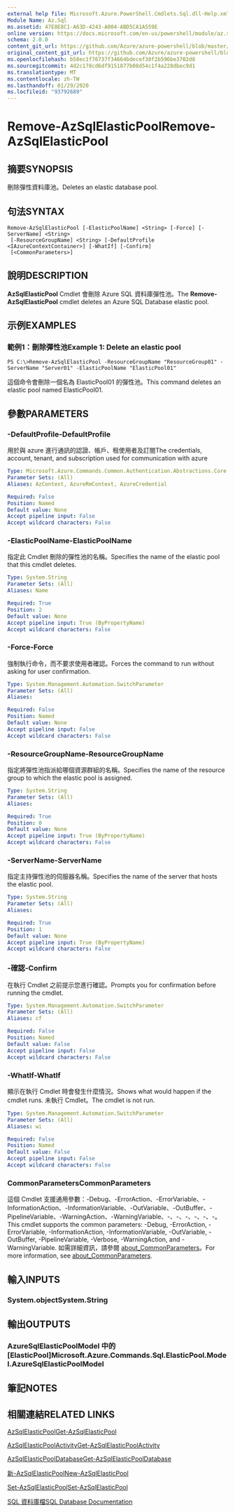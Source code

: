 ```yaml
---
external help file: Microsoft.Azure.PowerShell.Cmdlets.Sql.dll-Help.xml
Module Name: Az.Sql
ms.assetid: 47E8E8C1-A63D-4243-A004-ABD5CA1A559E
online version: https://docs.microsoft.com/en-us/powershell/module/az.sql/remove-azsqlelasticpool
schema: 2.0.0
content_git_url: https://github.com/Azure/azure-powershell/blob/master/src/Sql/Sql/help/Remove-AzSqlElasticPool.md
original_content_git_url: https://github.com/Azure/azure-powershell/blob/master/src/Sql/Sql/help/Remove-AzSqlElasticPool.md
ms.openlocfilehash: b58ec1f76737f34664bdecef38f2b596be3702d8
ms.sourcegitcommit: 4d2c178cd6df9151877b08d54c1f4a228dbec9d1
ms.translationtype: MT
ms.contentlocale: zh-TW
ms.lasthandoff: 01/29/2020
ms.locfileid: "93792689"
---
```

# <span data-ttu-id="6160f-101">Remove-AzSqlElasticPool</span><span class="sxs-lookup"><span data-stu-id="6160f-101">Remove-AzSqlElasticPool</span></span>

## <span data-ttu-id="6160f-102">摘要</span><span class="sxs-lookup"><span data-stu-id="6160f-102">SYNOPSIS</span></span>
<span data-ttu-id="6160f-103">刪除彈性資料庫池。</span><span class="sxs-lookup"><span data-stu-id="6160f-103">Deletes an elastic database pool.</span></span>

## <span data-ttu-id="6160f-104">句法</span><span class="sxs-lookup"><span data-stu-id="6160f-104">SYNTAX</span></span>

```
Remove-AzSqlElasticPool [-ElasticPoolName] <String> [-Force] [-ServerName] <String>
 [-ResourceGroupName] <String> [-DefaultProfile <IAzureContextContainer>] [-WhatIf] [-Confirm]
 [<CommonParameters>]
```

## <span data-ttu-id="6160f-105">說明</span><span class="sxs-lookup"><span data-stu-id="6160f-105">DESCRIPTION</span></span>
<span data-ttu-id="6160f-106">**AzSqlElasticPool** Cmdlet 會刪除 Azure SQL 資料庫彈性池。</span><span class="sxs-lookup"><span data-stu-id="6160f-106">The **Remove-AzSqlElasticPool** cmdlet deletes an Azure SQL Database elastic pool.</span></span>

## <span data-ttu-id="6160f-107">示例</span><span class="sxs-lookup"><span data-stu-id="6160f-107">EXAMPLES</span></span>

### <span data-ttu-id="6160f-108">範例1：刪除彈性池</span><span class="sxs-lookup"><span data-stu-id="6160f-108">Example 1: Delete an elastic pool</span></span>
```
PS C:\>Remove-AzSqlElasticPool -ResourceGroupName "ResourceGroup01" -ServerName "Server01" -ElasticPoolName "ElasticPool01"
```

<span data-ttu-id="6160f-109">這個命令會刪除一個名為 ElasticPool01 的彈性池。</span><span class="sxs-lookup"><span data-stu-id="6160f-109">This command deletes an elastic pool named ElasticPool01.</span></span>

## <span data-ttu-id="6160f-110">參數</span><span class="sxs-lookup"><span data-stu-id="6160f-110">PARAMETERS</span></span>

### <span data-ttu-id="6160f-111">-DefaultProfile</span><span class="sxs-lookup"><span data-stu-id="6160f-111">-DefaultProfile</span></span>
<span data-ttu-id="6160f-112">用於與 azure 進行通訊的認證、帳戶、租使用者及訂閱</span><span class="sxs-lookup"><span data-stu-id="6160f-112">The credentials, account, tenant, and subscription used for communication with azure</span></span>

```yaml
Type: Microsoft.Azure.Commands.Common.Authentication.Abstractions.Core.IAzureContextContainer
Parameter Sets: (All)
Aliases: AzContext, AzureRmContext, AzureCredential

Required: False
Position: Named
Default value: None
Accept pipeline input: False
Accept wildcard characters: False
```

### <span data-ttu-id="6160f-113">-ElasticPoolName</span><span class="sxs-lookup"><span data-stu-id="6160f-113">-ElasticPoolName</span></span>
<span data-ttu-id="6160f-114">指定此 Cmdlet 刪除的彈性池的名稱。</span><span class="sxs-lookup"><span data-stu-id="6160f-114">Specifies the name of the elastic pool that this cmdlet deletes.</span></span>

```yaml
Type: System.String
Parameter Sets: (All)
Aliases: Name

Required: True
Position: 2
Default value: None
Accept pipeline input: True (ByPropertyName)
Accept wildcard characters: False
```

### <span data-ttu-id="6160f-115">-Force</span><span class="sxs-lookup"><span data-stu-id="6160f-115">-Force</span></span>
<span data-ttu-id="6160f-116">強制執行命令，而不要求使用者確認。</span><span class="sxs-lookup"><span data-stu-id="6160f-116">Forces the command to run without asking for user confirmation.</span></span>

```yaml
Type: System.Management.Automation.SwitchParameter
Parameter Sets: (All)
Aliases:

Required: False
Position: Named
Default value: None
Accept pipeline input: False
Accept wildcard characters: False
```

### <span data-ttu-id="6160f-117">-ResourceGroupName</span><span class="sxs-lookup"><span data-stu-id="6160f-117">-ResourceGroupName</span></span>
<span data-ttu-id="6160f-118">指定將彈性池指派給哪個資源群組的名稱。</span><span class="sxs-lookup"><span data-stu-id="6160f-118">Specifies the name of the resource group to which the elastic pool is assigned.</span></span>

```yaml
Type: System.String
Parameter Sets: (All)
Aliases:

Required: True
Position: 0
Default value: None
Accept pipeline input: True (ByPropertyName)
Accept wildcard characters: False
```

### <span data-ttu-id="6160f-119">-ServerName</span><span class="sxs-lookup"><span data-stu-id="6160f-119">-ServerName</span></span>
<span data-ttu-id="6160f-120">指定主持彈性池的伺服器名稱。</span><span class="sxs-lookup"><span data-stu-id="6160f-120">Specifies the name of the server that hosts the elastic pool.</span></span>

```yaml
Type: System.String
Parameter Sets: (All)
Aliases:

Required: True
Position: 1
Default value: None
Accept pipeline input: True (ByPropertyName)
Accept wildcard characters: False
```

### <span data-ttu-id="6160f-121">-確認</span><span class="sxs-lookup"><span data-stu-id="6160f-121">-Confirm</span></span>
<span data-ttu-id="6160f-122">在執行 Cmdlet 之前提示您進行確認。</span><span class="sxs-lookup"><span data-stu-id="6160f-122">Prompts you for confirmation before running the cmdlet.</span></span>

```yaml
Type: System.Management.Automation.SwitchParameter
Parameter Sets: (All)
Aliases: cf

Required: False
Position: Named
Default value: False
Accept pipeline input: False
Accept wildcard characters: False
```

### <span data-ttu-id="6160f-123">-WhatIf</span><span class="sxs-lookup"><span data-stu-id="6160f-123">-WhatIf</span></span>
<span data-ttu-id="6160f-124">顯示在執行 Cmdlet 時會發生什麼情況。</span><span class="sxs-lookup"><span data-stu-id="6160f-124">Shows what would happen if the cmdlet runs.</span></span>
<span data-ttu-id="6160f-125">未執行 Cmdlet。</span><span class="sxs-lookup"><span data-stu-id="6160f-125">The cmdlet is not run.</span></span>

```yaml
Type: System.Management.Automation.SwitchParameter
Parameter Sets: (All)
Aliases: wi

Required: False
Position: Named
Default value: False
Accept pipeline input: False
Accept wildcard characters: False
```

### <span data-ttu-id="6160f-126">CommonParameters</span><span class="sxs-lookup"><span data-stu-id="6160f-126">CommonParameters</span></span>
<span data-ttu-id="6160f-127">這個 Cmdlet 支援通用參數：-Debug、-ErrorAction、-ErrorVariable、-InformationAction、-InformationVariable、-OutVariable、-OutBuffer、-PipelineVariable、-WarningAction、-WarningVariable、-、-、-、-、-、-。</span><span class="sxs-lookup"><span data-stu-id="6160f-127">This cmdlet supports the common parameters: -Debug, -ErrorAction, -ErrorVariable, -InformationAction, -InformationVariable, -OutVariable, -OutBuffer, -PipelineVariable, -Verbose, -WarningAction, and -WarningVariable.</span></span> <span data-ttu-id="6160f-128">如需詳細資訊，請參閱 [about_CommonParameters](https://go.microsoft.com/fwlink/?LinkID=113216)。</span><span class="sxs-lookup"><span data-stu-id="6160f-128">For more information, see [about_CommonParameters](https://go.microsoft.com/fwlink/?LinkID=113216).</span></span>

## <span data-ttu-id="6160f-129">輸入</span><span class="sxs-lookup"><span data-stu-id="6160f-129">INPUTS</span></span>

### <span data-ttu-id="6160f-130">System.object</span><span class="sxs-lookup"><span data-stu-id="6160f-130">System.String</span></span>

## <span data-ttu-id="6160f-131">輸出</span><span class="sxs-lookup"><span data-stu-id="6160f-131">OUTPUTS</span></span>

### <span data-ttu-id="6160f-132">AzureSqlElasticPoolModel 中的 [ElasticPool]</span><span class="sxs-lookup"><span data-stu-id="6160f-132">Microsoft.Azure.Commands.Sql.ElasticPool.Model.AzureSqlElasticPoolModel</span></span>

## <span data-ttu-id="6160f-133">筆記</span><span class="sxs-lookup"><span data-stu-id="6160f-133">NOTES</span></span>

## <span data-ttu-id="6160f-134">相關連結</span><span class="sxs-lookup"><span data-stu-id="6160f-134">RELATED LINKS</span></span>

[<span data-ttu-id="6160f-135">AzSqlElasticPool</span><span class="sxs-lookup"><span data-stu-id="6160f-135">Get-AzSqlElasticPool</span></span>](./Get-AzSqlElasticPool.md)

[<span data-ttu-id="6160f-136">AzSqlElasticPoolActivity</span><span class="sxs-lookup"><span data-stu-id="6160f-136">Get-AzSqlElasticPoolActivity</span></span>](./Get-AzSqlElasticPoolActivity.md)

[<span data-ttu-id="6160f-137">AzSqlElasticPoolDatabase</span><span class="sxs-lookup"><span data-stu-id="6160f-137">Get-AzSqlElasticPoolDatabase</span></span>](./Get-AzSqlElasticPoolDatabase.md)

[<span data-ttu-id="6160f-138">新-AzSqlElasticPool</span><span class="sxs-lookup"><span data-stu-id="6160f-138">New-AzSqlElasticPool</span></span>](./New-AzSqlElasticPool.md)

[<span data-ttu-id="6160f-139">Set-AzSqlElasticPool</span><span class="sxs-lookup"><span data-stu-id="6160f-139">Set-AzSqlElasticPool</span></span>](./Set-AzSqlElasticPool.md)

[<span data-ttu-id="6160f-140">SQL 資料庫檔</span><span class="sxs-lookup"><span data-stu-id="6160f-140">SQL Database Documentation</span></span>](https://docs.microsoft.com/azure/sql-database/)


